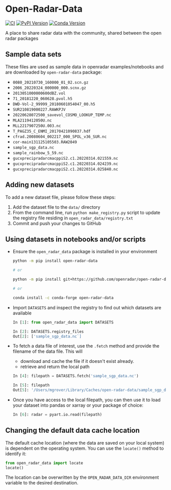# Open-Radar-Data
[![CI](https://github.com/openradar/open-radar-data/actions/workflows/ci.yaml/badge.svg)](https://github.com/openradar/open-radar-data/actions/workflows/ci.yaml)
[![PyPI Version](https://img.shields.io/pypi/v/open-radar-data.svg)](https://pypi.python.org/pypi/open-radar-data)
[![Conda Version](https://img.shields.io/conda/vn/conda-forge/open-radar-data.svg)](https://anaconda.org/conda-forge/open-radar-data)

A place to share radar data with the community, shared between the open radar packages

## Sample data sets

These files are used as sample data in openradar examples/notebooks and are downloaded by `open-radar-data` package:

- `0080_20210730_160000_01_02.scn.gz`
- `2006_20220324_000000_000.scnx.gz`
- `2013051000000600dBZ.vol`
- `71_20181220_060628.pvol.h5`
- `DWD-Vol-2_99999_20180601054047_00.h5`
- `SUR210819000227.RAWKPJV`
- `20220628072500_savevol_COSMO_LOOKUP_TEMP.nc`
- `MLA2119412050U.nc`
- `MLL2217907250U.003.nc`
- `T_PAGZ35_C_ENMI_20170421090837.hdf`
- `cfrad.20080604_002217_000_SPOL_v36_SUR.nc`
- `cor-main131125105503.RAW2049`
- `sample_sgp_data.nc`
- `sample_rainbow_5_59.nc`
- `gucxprecipradarcmacppiS2.c1.20220314.021559.nc`
- `gucxprecipradarcmacppiS2.c1.20220314.024239.nc`
- `gucxprecipradarcmacppiS2.c1.20220314.025840.nc`

## Adding new datasets

To add a new dataset file, please follow these steps:

1. Add the dataset file to the `data/` directory
2. From the command line, run `python make_registry.py` script to update the registry file residing in `open_radar_data/registry.txt`
3. Commit and push your changes to GitHub

## Using datasets in notebooks and/or scripts

- Ensure the `open_radar_data` package is installed in your environment

  ```bash
  python -m pip install open-radar-data

  # or

  python -m pip install git+https://github.com/openradar/open-radar-data
  
  # or
  
  conda install -c conda-forge open-radar-data
  ```

- Import `DATASETS` and inspect the registry to find out which datasets are available

  ```python
  In [1]: from open_radar_data import DATASETS

  In [2]: DATASETS.registry_files
  Out[2]: ['sample_sgp_data.nc`]
  ```

- To fetch a data file of interest, use the `.fetch` method and provide the filename of the data file. This will

  - download and cache the file if it doesn't exist already.
  - retrieve and return the local path

  ```python
  In [4]: filepath = DATASETS.fetch('sample_sgp_data.nc')

  In [5]: filepath
  Out[5]: '/Users/mgrover/Library/Caches/open-radar-data/sample_sgp_data.nc'
  ```

- Once you have access to the local filepath, you can then use it to load your dataset into pandas or xarray or your package of choice:

  ```python
  In [6]: radar = pyart.io.read(filepath)
  ```

## Changing the default data cache location

The default cache location (where the data are saved on your local system) is dependent on the operating system. You can use the `locate()` method to identify it:

```python
from open_radar_data import locate
locate()
```

The location can be overwritten by the `OPEN_RADAR_DATA_DIR` environment
variable to the desired destination.
